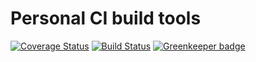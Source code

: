 # Personal CI build tools

[![Coverage Status](https://coveralls.io/repos/github/Alorel/personal-build-tools/badge.svg?branch=4.7.15)](https://coveralls.io/github/Alorel/personal-build-tools?branch=4.7.15)
[![Build Status](https://travis-ci.com/Alorel/personal-build-tools.svg?branch=4.7.15)](https://travis-ci.com/Alorel/personal-build-tools)
[![Greenkeeper badge](https://badges.greenkeeper.io/Alorel/ngx-decorators.svg)](https://greenkeeper.io/)
